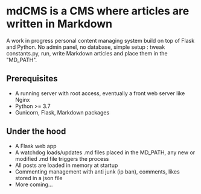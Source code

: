 # mdCMS is a CMS where articles are written in Markdown
A work in progress personal content managing system build on top of Flask and Python.
No admin panel, no database, simple setup : tweak constants.py, run, write Markdown articles and place them in the "MD_PATH".

## Prerequisites
- A running server with root access, eventually a front web server like Nginx
- Python >= 3.7
- Gunicorn, Flask, Markdown packages

## Under the hood
- A Flask web app
- A watchdog loads/updates .md files placed in the MD_PATH, any new or modified .md file triggers the process
- All posts are loaded in memory at startup
- Commenting management with anti junk (ip ban), comments, likes stored in a json file
- More coming...